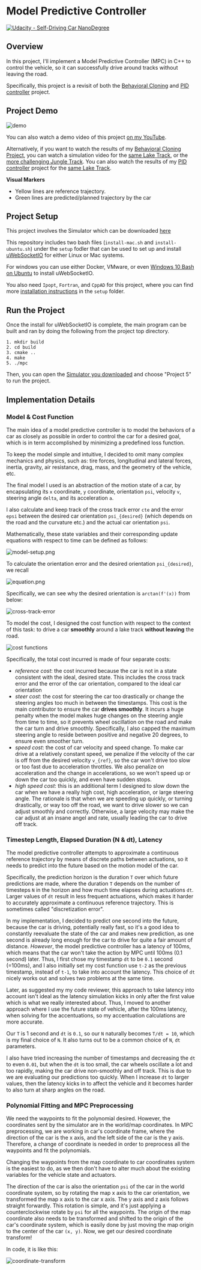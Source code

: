 # Model Predictive Controller

[![Udacity - Self-Driving Car NanoDegree](https://s3.amazonaws.com/udacity-sdc/github/shield-carnd.svg)](http://www.udacity.com/drive)

## Overview

In this project, I'll implement a Model Predictive Controller (MPC) in C++ to control the vehicle, so it can successfully drive around tracks without leaving the road.

Specifically, this project is a revisit of both the [Behavioral Cloning](https://goo.gl/6njxcy) and [PID controller](https://goo.gl/VFo99v) project. 

## Project Demo

![demo](img/demo.gif)

You can also watch a demo video of this project [on my YouTube](https://youtu.be/eFOjyHG1WUQ). 

Alternatively, if you want to watch the results of my [Behavioral Cloning Project](https://goo.gl/6njxcy), you can watch a simulation video for the [same Lake Track](https://youtu.be/bJPQDfu15sc), or the [more challenging Jungle Track](https://youtu.be/eu2-NLfhzYQ). You can also watch the results of my [PID controller](https://goo.gl/VFo99v) project for the [same Lake Track](https://youtu.be/poxOXTRucyQ).

**Visual Markers**
- Yellow lines are reference trajectory.
- Green lines are predicted/planned trajectory by the car

## Project Setup

This project involves the Simulator which can be downloaded [here](https://github.com/udacity/self-driving-car-sim/releases)


This repository includes two bash files (`install-mac.sh` and `install-ubuntu.sh`) under the `setup` fodler that can be used to set up and install [uWebSocketIO](https://github.com/uWebSockets/uWebSockets) for either Linux or Mac systems. 

For windows you can use either Docker, VMware, or even [Windows 10 Bash on Ubuntu](https://www.howtogeek.com/249966/how-to-install-and-use-the-linux-bash-shell-on-windows-10/) to install uWebSocketIO. 

You also need `Ipopt`, `Fortran`, and `CppAD` for this project, where you can find more [installation instructions](setup/README.md) in the `setup` folder.

## Run the Project


Once the install for uWebSocketIO is complete, the main program can be built and ran by doing the following from the project top directory.

```
1. mkdir build
2. cd build
3. cmake ..
4. make
5. ./mpc
```

Then, you can open the [Simulator you downloaded](https://github.com/udacity/self-driving-car-sim/releases) and choose "Project 5" to run the project.


## Implementation Details

### Model & Cost Function

The main idea of a model predictive controller is to model the behaviors of a car as closely as possible in order to control the car for a desired goal, which is in term accomplished by minimizing a predefined loss function.

To keep the model simple and intuitive, I decided to omit many complex mechanics and physics, such as: tire forces, longitudinal and lateral forces, inertia, gravity, air resistance, drag, mass, and the geometry of the vehicle, etc.

The final model I used is an abstraction of the motion state of a car, by encapsulating its `x` coordinate, `y` coordinate, orientation `psi`, velocity `v`, steering angle `delta`, and its acceleration `a`. 

I also calculate and keep track of the cross track error `cte` and the  error `epsi` between the desired car orientation `psi_{desired}` (which depends on the road and the curvature etc.) and the actual car orientation `psi`.

Mathematically, these state variables and their corresponding update equations with respect to time can be defined as follows:

![model-setup.png](img/model-setup.png)

To calculate the orientation error and the desired orientation `psi_{desired}`, we recall 

![equation.png](img/equation.png)

Specifically, we can see why the desired orientation is `arctan(f'(x))` from below:

![cross-track-error](img/cross-track-error.png)

To model the cost, I designed the cost function with respect to the context of this task: to drive a car **smoothly** around a lake track **without leaving** the road. 

![cost functions](img/cost.png)

Specifically, the total cost incurred is made of four separate costs:

- _reference cost_: the cost incurred because the car is not in a state consistent with the ideal, desired state. This includes the cross track error and the error of the car orientation, compared to the ideal car orientation
- _steer cost_: the cost for steering the car too drastically or change the steering angles too much in between the timestamps. This cost is the main contributor to ensure the car **drives smoothly**. It incurs a huge penalty when the model makes huge changes on the steering angle from time to time, so it prevents wheel oscillation on the road and make the car turn and drive smoothly. Specifically, I also capped the maximum steering angle to reside between positive and negative 20 degrees, to ensure even smoother turn.
- _speed cost_: the cost of car velocity and speed change. To make car drive at a relatively constant speed, we penalize if the velocity of the car is off from the desired velocity `v_{ref}`, so the car won't drive too slow or too fast due to acceleration throttles. We also penalize on acceleration and the change in accelerations, so we won't speed up or down the car too quickly, and even have sudden stops.
- _high speed cost_: this is an additional term I designed to slow down the car when we have a really high cost, high acceleration, or large steering angle. The rationale is that when we are speeding up quickly, or turning drastically, or way too off the road, we want to drive slower so we can adjust smoothly and correctly. Otherwise, a large velocity may make the car adjust at an insane angel and rate, usually leading the car to drive off track.

### Timestep Length, Elapsed Duration (N & dt), Latency

The model predictive controller attempts to approximate a continuous reference trajectory by means of discrete paths between actuations, so it needs to predict into the future based on the motion model of the car.

Specifically, the prediction horizon is the duration `T` over which future predictions are made, where the duration `T` depends on the number of timesteps `N` in the horizon and how much time elapses during actuations `dt`. Larger values of `dt` result in less frequent actuations, which makes it harder to accurately approximate a continuous reference trajectory. This is sometimes called "discretization error".

In my implementation, I decided to predict one second into the future, because the car is driving, potentially really fast, so it's a good idea to constantly reevaluate the state of the car and makes new prediction, as one second is already long enough for the car to drive for quite a fair amount of distance. _However_, the model predictive controller has a latency of 100ms, which means that the car won't take the action by MPC until 100ms (0.1 second) later. Thus, I first chose my timestamp `dt` to be `0.1` second (=100ms), and I also initially set my cost function use `t-2` as the previous timestamp, instead of `t-1`, to take into account the latency. This choice of `dt` nicely works out and solves two problems at the same time.

Later, as suggested my my code reviewer, this approach to take latency into account isn't ideal as the latency simulation kicks in only after the first value which is what we really interested about. Thus, I moved to another approach where I use the future state of vehicle, after the 100ms latency, when solving for the accentuations, so my accentuation calculations are more accurate.  


Our `T` is 1 second and `dt` is `0.1`, so our `N` naturally becomes `T/dt = 10`, which is my final choice of `N`. It also turns out to be a common choice of `N`, `dt` parameters.
 
I also have tried increasing the number of timestamps and decreasing the `dt` to even `0.01`, but when the `dt` is too small, the car wheels oscillate a lot and too rapidly, making the car drive non-smoothly and off track. This is due to we are evaluating our predictions too quickly. When I increase `dt` to larger values, then the latency kicks in to affect the vehicle and it becomes harder to also turn at sharp angles on the road.

### Polynomial Fitting and MPC Preprocessing

We need the waypoints to fit the polynomial desired. However, the coordinates sent by the simulator are in the world/map coordinates. In MPC preprocessing, we are working in car's coordinate frame, where the direction of the car is the x axis, and the left side of the car is the y axis. Therefore, a change of coordinate is needed in order to preprocess all the waypoints and fit the polynomials. 

Changing the waypoints from the map coordinate to car coordinates system is the easiest to do, as we then don't have to alter much about the existing variables for the vehicle state and actuators. 

The direction of the car is also the orientation `psi` of the car in the world coordinate system, so by rotating the map x axis to the car orientation, we transformed the map x axis to the car x axis. The y axis and z axis follows straight forwardly. This rotation is simple, and it's just applying a counterclockwise rotate by `psi` for all the waypoints. The origin of the map coordinate also needs to be transformed and shifted to the origin of the car's coordinate system, which is easily done by just moving the map origin to the center of the car `(x, y)`. Now, we get our desired coordinate transform! 

In code, it is like this:

![coordinate-transform](img/coordinate-transform.png)






